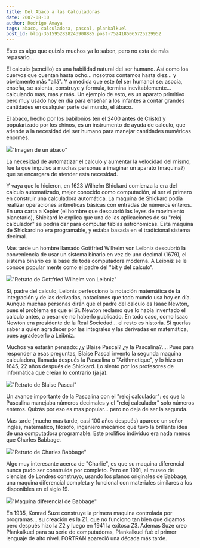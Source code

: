 ```yaml
---
title: Del Abaco a las Calculadoras
date: 2007-08-10
author: Rodrigo Amaya
tags: abaco, calculadora, pascal, plankalkuel
post_id: blog-3515952828243908885.post-7524185065725229952
---
```


Esto es algo que quizás muchos ya lo saben, pero no esta de más repasarlo...

El calculo (sencillo) es una habilidad natural del ser humano. Así como los cuervos que cuentan hasta ocho... nosotros contamos hasta diez... y obviamente más "allá". Y a medida que este (el ser humano) se: asocia, enseña, se asienta, construye y formula, termina inevitablemente... calculando mas, mas y más. Un ejemplo de esto, es un aparato primitivo pero muy usado hoy en día para enseñar a los infantes a contar grandes cantidades en cualquier parte del mundo, el ábaco.

El ábaco, hecho por los babilonios (en el 2400 antes de Cristo) y popularizado por los chinos, es un instrumento de ayuda de calculo, que atiende a la necesidad del ser humano para manejar cantidades numéricas enormes.

[![](http://bp3.blogger.com/_ayvorITawE4/RsRbMvK3CcI/AAAAAAAAAbo/a1ADB_7A-QM/s320/abaco.JPG)](http://bp3.blogger.com/_ayvorITawE4/RsRbMvK3CcI/AAAAAAAAAbo/a1ADB_7A-QM/s1600-h/abaco.JPG)"Imagen de un ábaco"

La necesidad de automatizar el calculo y aumentar la velocidad del mismo, fue la que impulso a muchas personas a imaginar un aparato (maquina?) que se encargara de atender esta necesidad.

Y vaya que lo hicieron, en 1623 Wilhelm Shickard comienza la era del calculo automatizado, mejor conocido como computación, al ser el primero en construir una calculadora automática. La maquina de Shickard podía realizar operaciones aritméticas básicas con entradas de números enteros. En una carta a Kepler (el hombre que descubrió las leyes de movimiento planetario), Shickard le explica que una de las aplicaciones de su "reloj calculador" se podría dar para computar tablas astronómicas. Esta maquina de Shickard no era programable, y estaba basada en el tradicional sistema decimal.

Mas tarde un hombre llamado Gottfried Wilhelm von Leibniz descubrió la conveniencia de usar un sistema binario en vez de uno decimal (1679), el sistema binario es la base de toda computadora moderna. A Leibniz se le conoce popular mente como el padre del "bit y del calculo".

[![](http://bp3.blogger.com/_ayvorITawE4/RsRcEvK3CfI/AAAAAAAAAcA/9hcVs7Ekoi4/s320/Gottfried_Wilhelm_von_Leibniz.jpg)](http://bp3.blogger.com/_ayvorITawE4/RsRcEvK3CfI/AAAAAAAAAcA/9hcVs7Ekoi4/s1600-h/Gottfried_Wilhelm_von_Leibniz.jpg)"Retrato de Gottfried Wilhelm von Leibniz"

Si, padre del calculo, Leibniz perfecciono la notación matemática de la integración y de las derivadas, notaciones que todo mundo usa hoy en día. Aunque muchas personas dirán que el padre del calculo es Isaac Newton, pues el problema es que el Sr. Newton reclamo que lo había inventado el calculo antes, a pesar de no haberlo publicado. En todo caso, como Isaac Newton era presidente de la Real Sociedad... el resto es historia. Si querías saber a quien agradecer por las integrales y las derivadas en matemática, pues agradecerlo a Leibniz.

Muchos ya estarán pensado: ¿y Blaise Pascal? ¿y la Pascalina?.... Pues para responder a esas preguntas, Blaise Pascal invento la segunda maquina calculadora, llamada después la Pascalina o "Arithmetique", y lo hizo en 1645, 22 años después de Shickard. Lo siento por los profesores de informática que creían lo contrario (ja ja).

[![](http://bp3.blogger.com/_ayvorITawE4/RsRbjvK3CdI/AAAAAAAAAbw/EtFmlKfwrbA/s320/Blaise_Pascal.jpeg)](http://bp3.blogger.com/_ayvorITawE4/RsRbjvK3CdI/AAAAAAAAAbw/EtFmlKfwrbA/s1600-h/Blaise_Pascal.jpeg)"Retrato de Blaise Pascal"

Un avance importante de la Pascalina con el "reloj calculador": es que la Pascalina manejaba números decimales y el "reloj calculador" solo números enteros. Quizás por eso es mas popular... pero no deja de ser la segunda.

Mas tarde (mucho mas tarde, casi 100 años después) aparece un señor ingles, matemático, filosofo, ingeniero mecánico que tuvo la brillante idea de una computadora programable. Este prolífico individuo era nada menos que Charles Babbage.

[![](http://bp1.blogger.com/_ayvorITawE4/RsRbyPK3CeI/AAAAAAAAAb4/x8Q6wKXE-YI/s320/CharlesBabbage.jpg)](http://bp1.blogger.com/_ayvorITawE4/RsRbyPK3CeI/AAAAAAAAAb4/x8Q6wKXE-YI/s1600-h/CharlesBabbage.jpg)"Retrato de Charles Babbage"

Algo muy interesante acerca de "Charlie", es que su maquina diferencial nunca pudo ser construida por completo. Pero en 1991, el museo de ciencias de Londres construyo, usando los planos originales de Babbage, una maquina diferencial completa y funcional con materiales similares a los disponibles en el siglo 19.

[![](http://bp3.blogger.com/_ayvorITawE4/RsRccvK3CgI/AAAAAAAAAcI/tWcB8W259i4/s320/diferencial.jpg)](http://bp3.blogger.com/_ayvorITawE4/RsRccvK3CgI/AAAAAAAAAcI/tWcB8W259i4/s1600-h/diferencial.jpg)"Maquina diferencial de Babbage"

En 1935, Konrad Suze construye la primera maquina controlada por programas... su creación es la Z1, que no funciono tan bien que digamos pero después hizo la Z2 y luego en 1941 la exitosa Z3. Ademas Suze creo Plankalkuel para su serie de computadoras, Plankalkuel fué el primer lenguaje de alto nivel. FORTRAN apareció una década más tarde.